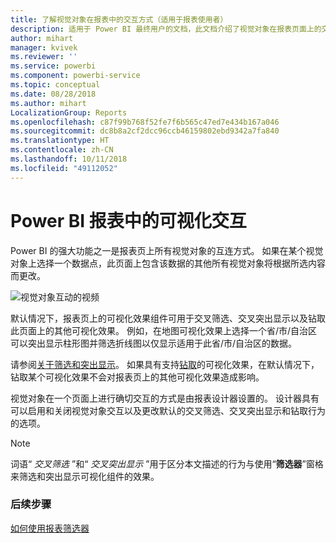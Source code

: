 ```yaml
---
title: 了解视觉对象在报表中的交互方式（适用于报表使用者）
description: 适用于 Power BI 最终用户的文档，此文档介绍了视觉对象在报表页面上的交互方式。
author: mihart
manager: kvivek
ms.reviewer: ''
ms.service: powerbi
ms.component: powerbi-service
ms.topic: conceptual
ms.date: 08/28/2018
ms.author: mihart
LocalizationGroup: Reports
ms.openlocfilehash: c87f99b768f52fe7f6b565c47ed7e434b167a046
ms.sourcegitcommit: dc8b8a2cf2dcc96ccb46159802ebd9342a7fa840
ms.translationtype: HT
ms.contentlocale: zh-CN
ms.lasthandoff: 10/11/2018
ms.locfileid: "49112052"
---
```

# <a name="visualization-interactions-in-a-power-bi-report"></a>Power BI 报表中的可视化交互
Power BI 的强大功能之一是报表页上所有视觉对象的互连方式。 如果在某个视觉对象上选择一个数据点，此页面上包含该数据的其他所有视觉对象将根据所选内容而更改。 

![视觉对象互动的视频](media/end-user-interactions/interactions.gif)

默认情况下，报表页上的可视化效果组件可用于交叉筛选、交叉突出显示以及钻取此页面上的其他可视化效果。 例如，在地图可视化效果上选择一个省/市/自治区可以突出显示柱形图并筛选折线图以仅显示适用于此省/市/自治区的数据。

请参阅[关于筛选和突出显示](../power-bi-reports-filters-and-highlighting.md)。 如果具有支持[钻取](../power-bi-visualization-drill-down.md)的可视化效果，在默认情况下，钻取某个可视化效果不会对报表页上的其他可视化效果造成影响。 

视觉对象在一个页面上进行确切交互的方式是由报表设计器设置的。 设计器具有可以启用和关闭视觉对象交互以及更改默认的交叉筛选、交叉突出显示和钻取行为的选项。
  
> [!NOTE]
> 词语“ *交叉筛选* ”和“ *交叉突出显示* ”用于区分本文描述的行为与使用“**筛选器**”窗格来筛选和突出显示可视化组件的效果。  

### <a name="next-steps"></a>后续步骤
[如何使用报表筛选器](../power-bi-how-to-report-filter.md)
